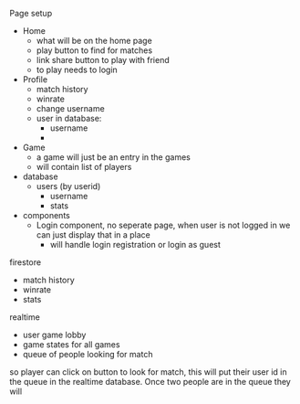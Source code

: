 Page setup
- Home
  - what will be on the home page
  - play button to find for matches
  - link share button to play with friend
  - to play needs to login
- Profile
  - match history
  - winrate 
  - change username
  - user in database:
    - username
    - 
- Game
  - a game will just be an entry in the games
  - will contain list of players
- database
  - users (by userid)
    - username
    - stats
- components
  - Login component, no seperate page, when user is not logged in we can just display that in a place
    - will handle login registration or login as guest

firestore
- match history
- winrate
- stats

realtime
- user game lobby
- game states for all games
- queue of people looking for match

so player can click on button to look for match, this will put their user id in the queue in the realtime database. Once two people are in the queue they will 
